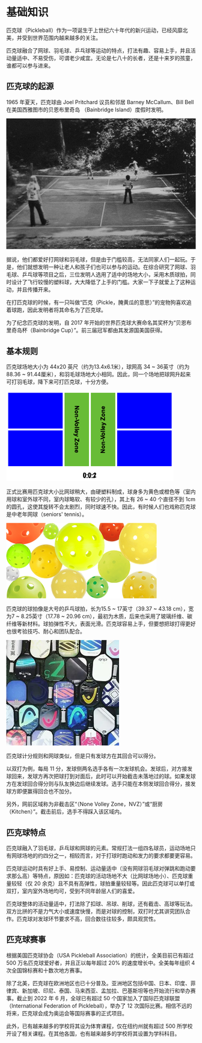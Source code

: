 # 基础知识

匹克球（Pickleball）作为一项诞生于上世纪六十年代的新兴运动，已经风靡北美，并受到世界范围内越来越多的关注。

匹克球融合了网球、羽毛球、乒乓球等运动的特点，打法有趣、容易上手，并且活动量适中、不易受伤，可谓老少咸宜。无论是七八十的长者，还是十来岁的孩童，谁都可以参与进来。

## 匹克球的起源

1965 年夏天，匹克球由 Joel Pritchard 议员和邻居 Barney McCallum、Bill Bell 在美国西雅图市的贝恩布里奇岛 （Bainbridge Island）度假时发明。

![pickleball-born](_images/pickleball-born.png)

据说，他们都爱好打网球和羽毛球，但是由于门槛较高，无法同家人们一起玩。于是，他们就想发明一种让老人和孩子们也可以参与的运动。在综合研究了网球、羽毛球、乒乓球等项目之后，三位发明人选用了适中的场地大小，采用木质球拍，同时设计了飞行较慢的塑料球，大大降低了上手的门槛。大家一下子就爱上了这种运动，并且传播开来。
 
在打匹克球的时候，有一只叫做“匹克（Pickle，腌黄瓜的意思）”的宠物狗喜欢追着球跑，因此发明者将其命名为了匹克球。
 
为了纪念匹克球的发明，自 2017 年开始的世界匹克球大赛命名其奖杯为“贝恩布里奇岛杯（Bainbridge Cup）”。前三届冠军都由其发源国美国获得。

## 基本规则

匹克球场地大小为 44x20 英尺（约为13.4x6.1米），球网高 34 ~ 36英寸（约为88.36 ~ 91.44厘米），和羽毛球场地大小相同。因此，同一个场地把球网升起来可打羽毛球，降下来可打匹克球，十分方便。

![Pickelball Court](_images/pickleball_court.png)

正式比赛用匹克球大小比网球稍大，由硬塑料制成，球身多为黄色或橙色等（室内用球和室外球不同，室内球略软、有较少的孔），其上有 26 ~ 40 个直径不到 1cm 的圆孔，这使其旋转不会太剧烈，同时球速不快。因此，有时候人们也戏称匹克球是中老年网球（seniors' tennis）。

![various-type-balls](_images/various-type-balls.png)

匹克球的球拍像是大号的乒乓球拍，长为15.5 ~ 17英寸（39.37 ~ 43.18 cm），宽为7 ~ 8.25英寸（17.78 ~ 20.96 cm），最初为木质，后来也采用了玻璃纤维、碳纤维等新材料。球拍弹性不大，表面光滑。匹克球容易上手，但要想把球打得更好也很考验技巧、耐心和团队配合。

![pickleball-paddles](_images/pickleball-paddles.png)

匹克球计分规则和网球类似，但是只有发球方在其回合可以得分。

以双打为例，每局 11 分，发球侧两名选手各有一次发球机会。发球后，对方接发球回来，发球方再次把球打到对面后，此时可以开始截击未落地过的球。如果发球方在发球回合得分则与队友换边后继续发球。选手只能在本侧发球回合得分，接发球方即便赢得回合也不加分。

另外，网前区域称为非截击区“（None Volley Zone，NVZ）”或“厨房（Kitchen）”。截击前后，选手不得踩入该区域内。

## 匹克球特点

匹克球融入了羽毛球，乒乓球和网球的元素。常规打法一组四名球员，运动场地只有网球场地的约四分之一，相较而言，对于打球时跑动和发力的要求都要更容易。

匹克球运动时具有好上手、易控制、运动量适中（没有网球羽毛球对弹跳和跑动要求那么高）等特点，原因如：匹克球的活动场地不大（比网球场地小）、匹克球重量较轻（仅 20 余克）且不具有高弹性，球拍重量较轻等。因此匹克球可以单打或双打，室内室外场地均可，受到不同年龄层人们的喜爱。

匹克球整体的活动量适中，打法除了扣球、吊球、削球，还有截击、高球等玩法。双方比拼的不是力气大小或速度快慢，而是对球的控制，双打时尤其讲究团队合作。匹克球对发球环节要求不高，回合数往往较多，颇具观赏性。

## 匹克球赛事

根据美国匹克球协会（USA Pickleball Association）的统计，全美目前已有超过 500 万名匹克球爱好者，并且正以每年超过 20% 的速度增长中。全美每年组织 4 次全国锦标赛和十数次地方赛事。

除了北美，匹克球在欧洲地区也已十分普及。亚洲地区包括中国、日本、印度、菲律宾、新加坡、印尼、泰国、马来西亚、孟加拉、巴基斯坦等也开始流行和举办赛事。截止到 2022 年 6 月，全球已有超过 50 个国家加入了国际匹克球联盟（International Federation of Pickleball），举办了 12 次国际比赛。相信不远的将来，匹克球会成为奥运会等国际赛事的正式项目。

此外，已有越来越多的学校将其设为体育课程，仅在纽约州就有超过 500 所学校开设了相关课程。在其他各国，也有越来越多的学校将其设置为学科科目。
